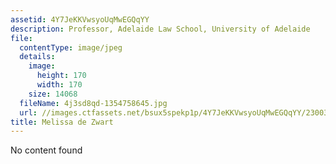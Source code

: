 ```yaml
---
assetid: 4Y7JeKKVwsyoUqMwEGQqYY
description: Professor, Adelaide Law School, University of Adelaide
file:
  contentType: image/jpeg
  details:
    image:
      height: 170
      width: 170
    size: 14068
  fileName: 4j3sd8qd-1354758645.jpg
  url: //images.ctfassets.net/bsux5spekp1p/4Y7JeKKVwsyoUqMwEGQqYY/230037626138a77f532552c66d5f5abc/4j3sd8qd-1354758645.jpg
title: Melissa de Zwart
---
```

No content found